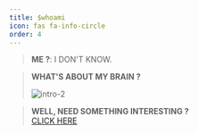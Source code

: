 ```yaml
---
title: $whoami
icon: fas fa-info-circle
order: 4
---
```



> **ME ?**: I DON'T KNOW.

> **WHAT'S ABOUT MY BRAIN ?** 
>   
> ![intro-2](https://user-images.githubusercontent.com/54814433/147561117-fe95ad68-716e-4b71-8692-7826ceb2d651.gif)  

> **WELL, NEED SOMETHING INTERESTING ?**   
> [CLICK HERE](https://0xmaz.me/about)

